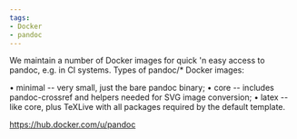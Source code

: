 ```yaml
---
tags:
- Docker
- pandoc
---
```


We maintain a number of Docker images for quick 'n easy access to
pandoc, e.g. in CI systems. Types of pandoc/\* Docker images:

• minimal -- very small, just the bare pandoc binary; • core -- includes
pandoc-crossref and helpers needed for SVG image conversion; • latex --
like core, plus TeXLive with all packages required by the default
template.

https://hub.docker.com/u/pandoc
